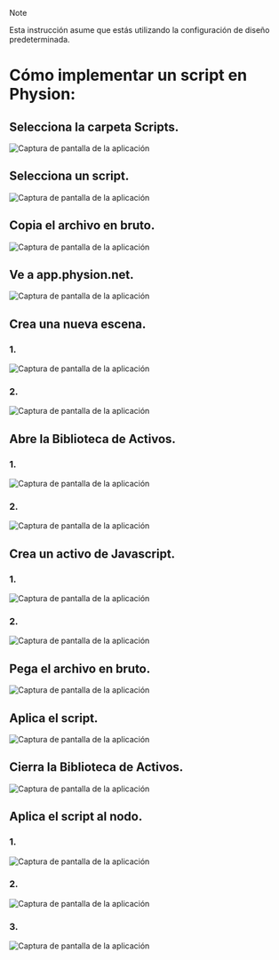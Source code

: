 > [!NOTE]
> Esta instrucción asume que estás utilizando la configuración de diseño predeterminada.
# Cómo implementar un script en Physion:
## Selecciona la carpeta Scripts.
![Captura de pantalla de la aplicación](IMAGES/1.png)
## Selecciona un script.
![Captura de pantalla de la aplicación](IMAGES/2.png)
## Copia el archivo en bruto.
![Captura de pantalla de la aplicación](IMAGES/3.png)
## Ve a app.physion.net.
![Captura de pantalla de la aplicación](IMAGES/4.png)
## Crea una nueva escena.
### 1.
![Captura de pantalla de la aplicación](IMAGES/5.png)
### 2.
![Captura de pantalla de la aplicación](IMAGES/6.png)
## Abre la Biblioteca de Activos.
### 1.
![Captura de pantalla de la aplicación](IMAGES/7.png)
### 2.
![Captura de pantalla de la aplicación](IMAGES/8.png)
## Crea un activo de Javascript.
### 1.
![Captura de pantalla de la aplicación](IMAGES/9.png)
### 2.
![Captura de pantalla de la aplicación](IMAGES/10.png)
## Pega el archivo en bruto.
![Captura de pantalla de la aplicación](IMAGES/11.png)
## Aplica el script.
![Captura de pantalla de la aplicación](IMAGES/12.png)
## Cierra la Biblioteca de Activos.
![Captura de pantalla de la aplicación](IMAGES/13.png)
## Aplica el script al nodo.
### 1.
![Captura de pantalla de la aplicación](IMAGES/14.png)
### 2.
![Captura de pantalla de la aplicación](IMAGES/15.png)
### 3.
![Captura de pantalla de la aplicación](IMAGES/16.png)

